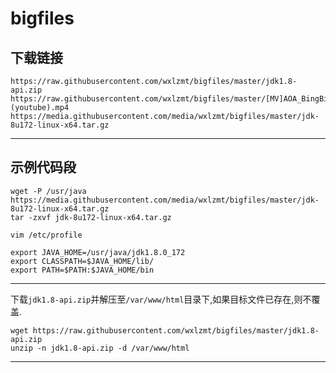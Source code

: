 # bigfiles

## 下载链接

```text
https://raw.githubusercontent.com/wxlzmt/bigfiles/master/jdk1.8-api.zip
https://raw.githubusercontent.com/wxlzmt/bigfiles/master/[MV]AOA_BingBing-(youtube).mp4
https://media.githubusercontent.com/media/wxlzmt/bigfiles/master/jdk-8u172-linux-x64.tar.gz
```

---

## 示例代码段

```shell
wget -P /usr/java https://media.githubusercontent.com/media/wxlzmt/bigfiles/master/jdk-8u172-linux-x64.tar.gz
tar -zxvf jdk-8u172-linux-x64.tar.gz
```

`vim /etc/profile`

```text
export JAVA_HOME=/usr/java/jdk1.8.0_172
export CLASSPATH=$JAVA_HOME/lib/
export PATH=$PATH:$JAVA_HOME/bin
```

---

下载`jdk1.8-api.zip`并解压至`/var/www/html`目录下,如果目标文件已存在,则不覆盖.
```shell
wget https://raw.githubusercontent.com/wxlzmt/bigfiles/master/jdk1.8-api.zip
unzip -n jdk1.8-api.zip -d /var/www/html
```

---


